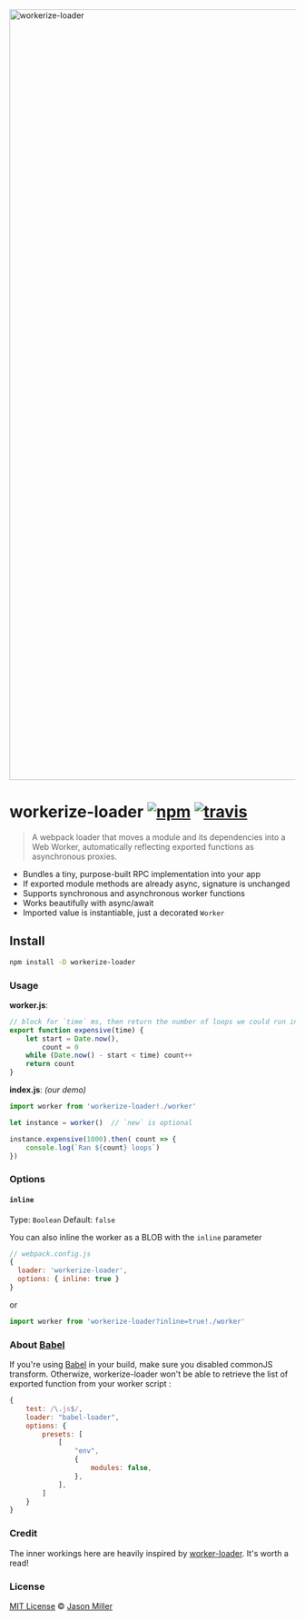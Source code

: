 <img src="https://i.imgur.com/HZZG8wr.jpg" width="1358" alt="workerize-loader">

# workerize-loader [![npm](https://img.shields.io/npm/v/workerize-loader.svg?style=flat)](https://www.npmjs.org/package/workerize-loader) [![travis](https://travis-ci.org/developit/workerize-loader.svg?branch=master)](https://travis-ci.org/developit/workerize-loader)

> A webpack loader that moves a module and its dependencies into a Web Worker, automatically reflecting exported functions as asynchronous proxies.

- Bundles a tiny, purpose-built RPC implementation into your app
- If exported module methods are already async, signature is unchanged
- Supports synchronous and asynchronous worker functions
- Works beautifully with async/await
- Imported value is instantiable, just a decorated `Worker`


## Install

```sh
npm install -D workerize-loader
```


### Usage

**worker.js**:

```js
// block for `time` ms, then return the number of loops we could run in that time:
export function expensive(time) {
    let start = Date.now(),
        count = 0
    while (Date.now() - start < time) count++
    return count
}
```

**index.js**: _(our demo)_

```js
import worker from 'workerize-loader!./worker'

let instance = worker()  // `new` is optional

instance.expensive(1000).then( count => {
    console.log(`Ran ${count} loops`)
})
```

### Options

#### `inline`

Type: `Boolean`
Default: `false`

You can also inline the worker as a BLOB with the `inline` parameter

```js
// webpack.config.js
{
  loader: 'workerize-loader',
  options: { inline: true }
}
```
or 
```js
import worker from 'workerize-loader?inline=true!./worker'
```

### About [Babel](https://babeljs.io/)

If you're using [Babel](https://babeljs.io/) in your build, make sure you disabled commonJS transform. Otherwize, workerize-loader won't be able to retrieve the list of exported function from your worker script :
```js
{
    test: /\.js$/,
    loader: "babel-loader",
    options: {
        presets: [
            [
                "env",
                {
                    modules: false,
                },
            ],
        ]
    }
}
```

### Credit

The inner workings here are heavily inspired by [worker-loader](https://github.com/webpack-contrib/worker-loader). It's worth a read!


### License

[MIT License](https://oss.ninja/mit/developit) © [Jason Miller](https://jasonformat.com)
